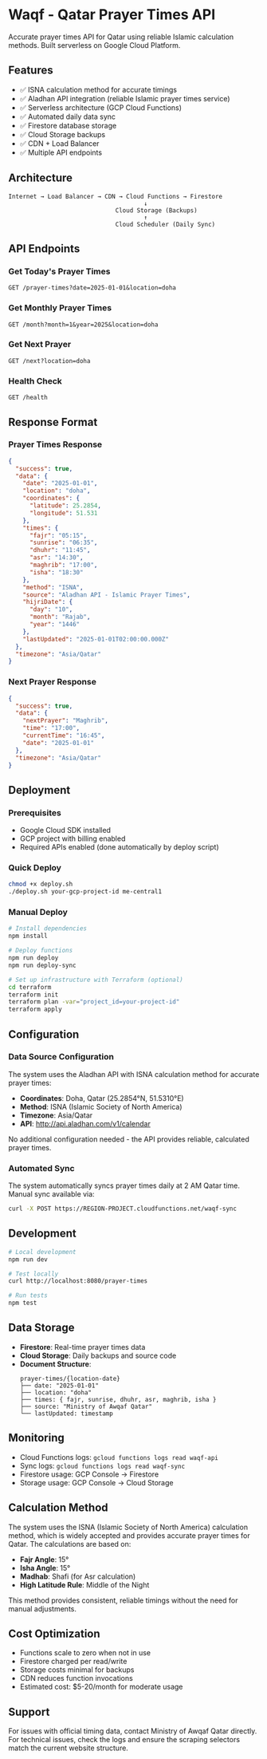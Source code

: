 # Waqf - Qatar Prayer Times API

Accurate prayer times API for Qatar using reliable Islamic calculation methods. Built serverless on Google Cloud Platform.

## Features

- ✅ ISNA calculation method for accurate timings
- ✅ Aladhan API integration (reliable Islamic prayer times service)
- ✅ Serverless architecture (GCP Cloud Functions)
- ✅ Automated daily data sync
- ✅ Firestore database storage
- ✅ Cloud Storage backups
- ✅ CDN + Load Balancer
- ✅ Multiple API endpoints

## Architecture

```
Internet → Load Balancer → CDN → Cloud Functions → Firestore
                                      ↓
                              Cloud Storage (Backups)
                                      ↑
                              Cloud Scheduler (Daily Sync)
```

## API Endpoints

### Get Today's Prayer Times

```
GET /prayer-times?date=2025-01-01&location=doha
```

### Get Monthly Prayer Times

```
GET /month?month=1&year=2025&location=doha
```

### Get Next Prayer

```
GET /next?location=doha
```

### Health Check

```
GET /health
```

## Response Format

### Prayer Times Response

```json
{
  "success": true,
  "data": {
    "date": "2025-01-01",
    "location": "doha",
    "coordinates": {
      "latitude": 25.2854,
      "longitude": 51.531
    },
    "times": {
      "fajr": "05:15",
      "sunrise": "06:35",
      "dhuhr": "11:45",
      "asr": "14:30",
      "maghrib": "17:00",
      "isha": "18:30"
    },
    "method": "ISNA",
    "source": "Aladhan API - Islamic Prayer Times",
    "hijriDate": {
      "day": "10",
      "month": "Rajab",
      "year": "1446"
    },
    "lastUpdated": "2025-01-01T02:00:00.000Z"
  },
  "timezone": "Asia/Qatar"
}
```

### Next Prayer Response

```json
{
  "success": true,
  "data": {
    "nextPrayer": "Maghrib",
    "time": "17:00",
    "currentTime": "16:45",
    "date": "2025-01-01"
  },
  "timezone": "Asia/Qatar"
}
```

## Deployment

### Prerequisites

- Google Cloud SDK installed
- GCP project with billing enabled
- Required APIs enabled (done automatically by deploy script)

### Quick Deploy

```bash
chmod +x deploy.sh
./deploy.sh your-gcp-project-id me-central1
```

### Manual Deploy

```bash
# Install dependencies
npm install

# Deploy functions
npm run deploy
npm run deploy-sync

# Set up infrastructure with Terraform (optional)
cd terraform
terraform init
terraform plan -var="project_id=your-project-id"
terraform apply
```

## Configuration

### Data Source Configuration

The system uses the Aladhan API with ISNA calculation method for accurate prayer times:

- **Coordinates**: Doha, Qatar (25.2854°N, 51.5310°E)
- **Method**: ISNA (Islamic Society of North America)
- **Timezone**: Asia/Qatar
- **API**: http://api.aladhan.com/v1/calendar

No additional configuration needed - the API provides reliable, calculated prayer times.

### Automated Sync

The system automatically syncs prayer times daily at 2 AM Qatar time. Manual sync available via:

```bash
curl -X POST https://REGION-PROJECT.cloudfunctions.net/waqf-sync
```

## Development

```bash
# Local development
npm run dev

# Test locally
curl http://localhost:8080/prayer-times

# Run tests
npm test
```

## Data Storage

- **Firestore**: Real-time prayer times data
- **Cloud Storage**: Daily backups and source code
- **Document Structure**:
  ```
  prayer-times/{location-date}
  ├── date: "2025-01-01"
  ├── location: "doha"
  ├── times: { fajr, sunrise, dhuhr, asr, maghrib, isha }
  ├── source: "Ministry of Awqaf Qatar"
  └── lastUpdated: timestamp
  ```

## Monitoring

- Cloud Functions logs: `gcloud functions logs read waqf-api`
- Sync logs: `gcloud functions logs read waqf-sync`
- Firestore usage: GCP Console → Firestore
- Storage usage: GCP Console → Cloud Storage

## Calculation Method

The system uses the ISNA (Islamic Society of North America) calculation method, which is widely accepted and provides accurate prayer times for Qatar. The calculations are based on:

- **Fajr Angle**: 15°
- **Isha Angle**: 15°
- **Madhab**: Shafi (for Asr calculation)
- **High Latitude Rule**: Middle of the Night

This method provides consistent, reliable timings without the need for manual adjustments.

## Cost Optimization

- Functions scale to zero when not in use
- Firestore charged per read/write
- Storage costs minimal for backups
- CDN reduces function invocations
- Estimated cost: $5-20/month for moderate usage

## Support

For issues with official timing data, contact Ministry of Awqaf Qatar directly. For technical issues, check the logs and ensure the scraping selectors match the current website structure.
